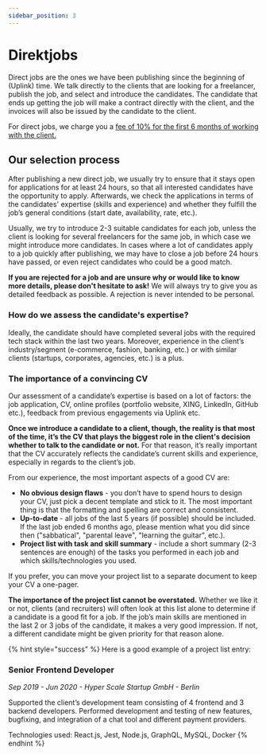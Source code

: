 ```yaml
---
sidebar_position: 3
---
```


# Direktjobs

Direct jobs are the ones we have been publishing since the beginning of (Uplink) time. We talk directly to the clients that are looking for a freelancer, publish the job, and select and introduce the candidates. The candidate that ends up getting the job will make a contract directly with the client, and the invoices will also be issued by the candidate to the client.

For direct jobs, we charge you a [fee of 10% for the first 6 months of working with the client.](our-fee.md)

## Our selection process

After publishing a new direct job, we usually try to ensure that it stays open for applications for at least 24 hours, so that all interested candidates have the opportunity to apply. Afterwards, we check the applications in terms of the candidates' expertise (skills and experience) and whether they fulfill the job’s general conditions (start date, availability, rate, etc.).

Usually, we try to introduce 2-3 suitable candidates for each job, unless the client is looking for several freelancers for the same job, in which case we might introduce more candidates. In cases where a lot of candidates apply to a job quickly after publishing, we may have to close a job before 24 hours have passed, or even reject candidates who could be a good match.

**If you are rejected for a job and are unsure why or would like to know more details, please don't hesitate to ask!** We will always try to give you as detailed feedback as possible. A rejection is never intended to be personal.

### How do we assess the candidate's expertise?

Ideally, the candidate should have completed several jobs with the required tech stack within the last two years. Moreover, experience in the client’s industry/segment (e-commerce, fashion, banking, etc.) or with similar clients (startups, corporates, agencies, etc.) is a plus.

### The importance of a convincing CV

Our assessment of a candidate’s expertise is based on a lot of factors: the job application, CV, online profiles (portfolio website, XING, LinkedIn, GitHub etc.), feedback from previous engagements via Uplink etc.

**Once we introduce a candidate to a client, though, the reality is that most of the time, it’s the CV that plays the biggest role in the client's decision whether to talk to the candidate or not.** For that reason, it’s really important that the CV accurately reflects the candidate’s current skills and experience, especially in regards to the client’s job.

From our experience, the most important aspects of a good CV are:

* **No obvious design flaws** - you don’t have to spend hours to design your CV, just pick a decent template and stick to it. The most important thing is that the formatting and spelling are correct and consistent.
* **Up-to-date** - all jobs of the last 5 years (if possible) should be included. If the last job ended 6 months ago, please mention what you did since then ("sabbatical", "parental leave", "learning the guitar", etc.).
* **Project list with task and skill summary** - include a short summary (2-3 sentences are enough) of the tasks you performed in each job and which skills/technologies you used.

If you prefer, you can move your project list to a separate document to keep your CV a one-pager.

**The importance of the project list cannot be overstated.** Whether we like it or not, clients (and recruiters) will often look at this list alone to determine if a candidate is a good fit for a job. If the job’s main skills are mentioned in the last 2 or 3 jobs of the candidate, it makes a very good impression. If not, a different candidate might be given priority for that reason alone.

{% hint style="success" %}
Here is a good example of a project list entry:

### Senior Frontend Developer

_Sep 2019 - Jun 2020 - Hyper Scale Startup GmbH - Berlin_

Supported the client’s development team consisting of 4 frontend and 3 backend developers. Performed development and testing of new features, bugfixing, and integration of a chat tool and different payment providers.

Technologies used: React.js, Jest, Node.js, GraphQL, MySQL, Docker
{% endhint %}
